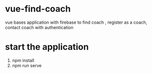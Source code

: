 # vue-find-coach
vue bases application with firebase to find coach , register as a coach, contact coach with authentication 


# start the application 
1. npm install 
2. npm run serve
